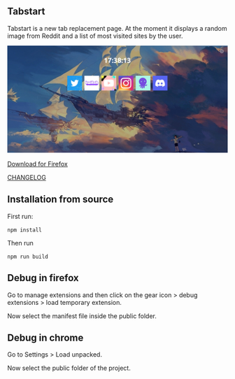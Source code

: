 ## Tabstart

Tabstart is a new tab replacement page. At the moment it displays a random image from Reddit and a list of most visited sites by the user.

![](./screenshot.png)

[Download for Firefox](https://addons.mozilla.org/es/firefox/addon/tabstart/?utm_source=addons.mozilla.org&utm_medium=referral&utm_content=search)

[CHANGELOG](./CHANGELOG.md)

## Installation from source

First run:

```
npm install
```

Then run

```
npm run build
```

## Debug in firefox

Go to manage extensions and then click on the gear icon > debug extensions > load temporary extension.

Now select the manifest file inside the public folder.

## Debug in chrome

Go to Settings > Load unpacked.

Now select the public folder of the project.

